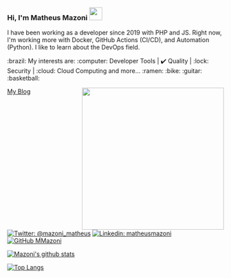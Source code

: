 <h3>Hi, I'm Matheus Mazoni <img src="https://media.giphy.com/media/S6MVsviZ7I2IQ7lgi5/giphy.gif" width="30"></h3>

<p>I have been working as a developer since 2019 with PHP and JS. Right now, I'm working more with Docker, GitHub Actions (CI/CD), and Automation (Python). I like to learn about the DevOps field.</p>
<p>:brazil: My interests are: :computer: Developer Tools | ✔️ Quality | :lock: Security | :cloud: Cloud Computing and more... :ramen: :bike: :guitar: :basketball:</p>
<img align='right' src="https://media.giphy.com/media/cLY9HaEaTtpMskZ6gc/giphy.gif" width="330">

[My Blog](https://matheusmazoni.com.br)
[![Twitter: @mazoni_matheus](https://img.shields.io/twitter/follow/mazoni_matheus?style=social)](https://twitter.com/mazoni_matheus)
[![Linkedin: matheusmazoni](https://img.shields.io/badge/-matheusmazoni-blue?style=flat-square&logo=Linkedin&logoColor=white&link=https://www.linkedin.com/in/matheus-mazoni/)](https://www.linkedin.com/in/matheus-mazoni/)
[![GitHub MMazoni](https://img.shields.io/github/followers/MMazoni?label=follow&style=social)](https://github.com/MMazoni)


[![Mazoni's github stats](https://github-readme-stats.vercel.app/api?username=MMazoni)](https://github.com/anuraghazra/github-readme-stats)


[![Top Langs](https://github-readme-stats.vercel.app/api/top-langs/?username=MMazoni&hide=css,html,jupyter%20notebook&langs_count=8&layout=compact)](https://github.com/anuraghazra/github-readme-stats)
